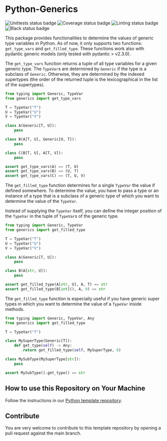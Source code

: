 # Python-Generics

![Unittests status badge](https://github.com/Hochfrequenz/python-generics/workflows/Unittests/badge.svg)
![Coverage status badge](https://github.com/Hochfrequenz/python-generics/workflows/Coverage/badge.svg)
![Linting status badge](https://github.com/Hochfrequenz/python-generics/workflows/Linting/badge.svg)
![Black status badge](https://github.com/Hochfrequenz/python-generics/workflows/Black/badge.svg)

This package provides functionalities to determine the values of generic type variables in Python.
As of now, it only supports two functions: `get_type_vars` and `get_filled_type`. These functions work also
with pydantic generic models (only tested with pydantic > v2.3.0).

The `get_type_vars` function returns a tuple of all type variables for a given generic type. The `TypeVar`s are
determined by `Generic` if the type is a subclass of `Generic`. Otherwise, they are determined by the indexed
supertypes (the order of the returned tuple is the lexicographical in the list of the supertypes).

```python
from typing import Generic, TypeVar
from generics import get_type_vars

T = TypeVar("T")
U = TypeVar("U")
V = TypeVar("V")

class A(Generic[T, U]):
    pass

class B(A[T, U], Generic[U, T]):
    pass

class C(B[T, U], A[T, V]):
    pass

assert get_type_vars(A) == (T, U)
assert get_type_vars(B) == (U, T)
assert get_type_vars(C) == (T, U, V)
```

The `get_filled_type` function determines for a single `TypeVar` the value if defined somewhere.
To determine the value, you have to pass a type or an instance of a type that is a subclass of a generic type
of which you want to determine the value of the `TypeVar`.

Instead of supplying the `TypeVar` itself, you can define the integer position of the `TypeVar` in the tuple of
`TypeVar`s of the generic type.

```python
from typing import Generic, TypeVar
from generics import get_filled_type

T = TypeVar("T")
U = TypeVar("U")
V = TypeVar("V")

class A(Generic[T, U]):
    pass

class B(A[str, U]):
    pass

assert get_filled_type(A[str, U], A, T) == str
assert get_filled_type(B[int](), A, 0) == str
```

The `get_filled_type` function is especially useful if you have generic super types in which you want to determine
the value of a `TypeVar` inside methods.

```python
from typing import Generic, TypeVar, Any
from generics import get_filled_type

T = TypeVar("T")

class MySuperType(Generic[T]):
    def get_type(self) -> Any:
        return get_filled_type(self, MySuperType, 0)

class MySubType(MySuperType[str]):
    pass

assert MySubType().get_type() == str
```

## How to use this Repository on Your Machine

Follow the instructions in our [Python template repository](https://github.com/Hochfrequenz/python_template_repository#how-to-use-this-repository-on-your-machine).

## Contribute

You are very welcome to contribute to this template repository by opening a pull request against the main branch.

